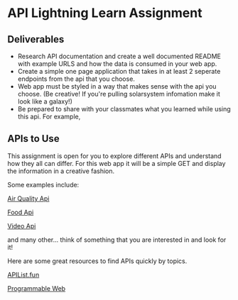 # API Lightning Learn Assignment

## Deliverables

- Research API documentation and create a well documented README with example URLS and how the data is consumed in your web app.
- Create a simple one page application that takes in at least 2 seperate endpoints from the api that you choose. 
- Web app must be styled in a way that makes sense with the api you choose. (Be creative! If you're pulling solarsystem infomation make it look like a galaxy!) 
- Be prepared to share with your classmates what you learned while using this api. For example, 

## APIs to Use
This assignment is open for you to explore different APIs and understand how they all can differ. For this web app it will be a simple GET and display the information in a creative fashion. 

Some examples include:

[Air Quality Api](https://docs.openaq.org/)

[Food Api](https://spoonacular.com/food-api)

[Video Api](https://developer.vimeo.com/api/start)

and many other... think of something that you are interested in and look for it! 

Here are some great resources to find APIs quickly by topics.

[APIList.fun](https://apilist.fun/)

[Programmable Web](https://www.programmableweb.com/apis/directory)